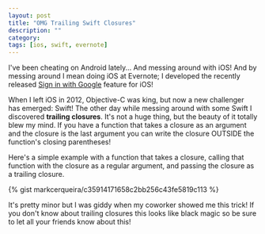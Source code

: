 ```yaml
---
layout: post
title: "OMG Trailing Swift Closures"
description: ""
category: 
tags: [ios, swift, evernote]
---
```


I've been cheating on Android lately... And messing around with iOS! And by messing around I mean doing iOS at Evernote; I developed the recently released [Sign in with Google][1] feature for iOS!

When I left iOS in 2012, Objective-C was king, but now a new challenger has emerged: Swift! The other day while messing around with some Swift I discovered **trailing closures**. It's not a huge thing, but the beauty of it totally blew my mind. If you have a function that takes a closure as an argument and the closure is the last argument you can write the closure OUTSIDE the function's closing parentheses! 

Here's a simple example with a function that takes a closure, calling that function with the closure as a regular argument, and passing the closure as a trailing closure. 

{% gist markcerqueira/c35914171658c2bb256c43fe5819c113 %}

It's pretty minor but I was giddy when my coworker showed me this trick! If you don't know about trailing closures this looks like black magic so be sure to let all your friends know about this!

[1]: https://blog.evernote.com/blog/2016/11/03/sign-in-with-google-its-faster/